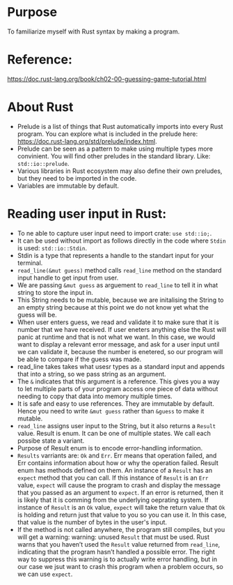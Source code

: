 # Purpose
To familiarize myself with Rust syntax by making a program. 

# Reference: 
https://doc.rust-lang.org/book/ch02-00-guessing-game-tutorial.html

# About Rust
- Prelude is a list of things that Rust automatically imports into every Rust program. You can explore what is included in the prelude here: https://doc.rust-lang.org/std/prelude/index.html.
- Prelude can be seen as a pattern to make using multiple types more convinient. You will find other preludes in the standard library. Like: `std::io::prelude`.
- Various libraries in Rust ecosystem may also define their own preludes, but they need to be imported in the code. 
- Variables are immutable by default. 
# Reading user input in Rust:
- To ne able to capture user input need to import crate: `use std::io;`.
- It can be used without import as follows directly in the code where `Stdin` is used: `std::io::Stdin`. 
- Stdin is a type that represents a handle to the standart input for your terminal.
- `read_line(&mut guess)` method calls `read_line` method on the standard input handle to get input from user. 
- We are passing `&mut guess` as arguement to `read_line` to tell it in what string to store the input in.
- This String needs to be mutable, because we are initalising the String to an empty string because at this point we do not know yet what the guess will be.
- When user enters guess, we read and validate it to make sure that it is number that we have received. If user eneters anything else the Rust will panic at runtime and that is not what we want. In this case, we would want to display a relevant error message, and ask for a user input until we can validate it, because the number is enetered, so our program will be able to compare if the guess was made.
- read_line takes takes what usesr types as a standard input and appends that into a string, so we pass string as an argument.
- The `&` indicates that this argument is a reference. This gives you a way to let multiple parts of your program access one piece of data without needing to copy that data into memory multiple times. 
- It is safe and easy to use references. They are immutable by default. Hence you need to write `&mut guess` rather than `&guess` to make it mutable.
- `read_line` assigns user input to the String, but it also returns a `Result` value. Result is enum. It can be one of multiple states. We call each possibe state a  variant.
- Purpose of Result enum is to encode error-handling information. 
- `Results` varriants are: `Ok` and `Err`. Err means that operation failed, and Err contains information about how or why the operation failed. Result enum has methods defined on them. An instance of a `Result` has an `expect` method that you can call. If this instance of `Result` is an `Err` value, `expect` will cause the program to crash and display the message that you passed as an argument to `expect`. If an error is returned, then it is likely that it is comming from the underlying oeprating system. If instance of `Result` is an `Ok` value, `expect` will take the return value that `Ok` is holding and return just that value to you so you can use it. In this case, that value is the number of bytes in the user's input.
- If the method is not called anywhere, the program still compiles, but you will get a warning: warning: unused `Result` that must be used. Rust warns that you haven’t used the `Result` value returned from `read_line`, indicating that the program hasn’t handled a possible error. The right way to suppress this warning is to actually write error handling, but in our case we jsut want to crash this program when a problem occurs, so we can use `expect`. 
